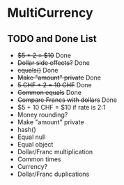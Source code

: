 # MultiCurrency

## TODO and Done List

* ~~$5 * 2 = $10~~ Done
* ~~Dollar side effects?~~ Done
* ~~equals()~~ Done
* ~~Make "amount" private~~ Done
* ~~5 CHF * 2 = 10 CHF~~ Done
* ~~Common equals~~ Done
* ~~Compare Francs with dollars~~ Done
* $5 + 10 CHF = $10 if rate is 2:1
* Money rounding?
* Make "amount" private
* hash()
* Equal null
* Equal object
* Dollar/Franc multiplication
* Common times
* Currency?
* Dollar/Franc duplications